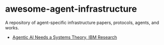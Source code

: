 # awesome-agent-infrastructure
A repository of agent-specific infrastructure papers, protocols, agents, and works.

- [Agentic AI Needs a Systems Theory, IBM Research]([https://arxiv.org/pdf/2503.00237])